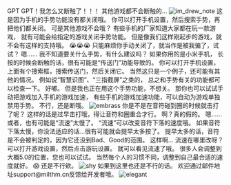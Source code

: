 <ChatBubble role="user" avatar="https://mkzi-nya.github.io/story/files/me.png">
GPT GPT！我怎么又断触了！！！
其他游戏都不会断触的...
</ChatBubble>

<ChatBubble role="user" avatar="https://mkzi-nya.github.io/story/files/me.png">
<img src="https://mkzi-nya.github.io/story/files/raingpt/im_drew_note.png" alt="im_drew_note" class="chat-image" />
</ChatBubble>

<ChatBubble role="bot" avatar="https://mkzi-nya.github.io/story/files/raingpt.png">
这是因为手机的手势功能没有都关闭哦。
你可以打开手机设置，然后搜索手势，再把他们都关闭。
</ChatBubble>

<ChatBubble role="user" avatar="https://mkzi-nya.github.io/story/files/me.png">
可是其他游戏不会哦？
</ChatBubble>

<ChatBubble role="bot" avatar="https://mkzi-nya.github.io/story/files/raingpt.png">
有些手机的厂家知道大家都在玩一款游戏，
就有可能会给指定的游戏关闭手势功能。
</ChatBubble>

<ChatBubble role="bot" avatar="https://mkzi-nya.github.io/story/files/raingpt.png">
但是像我们这样刚起步的游戏，就不会有这样的支持哦。
</ChatBubble>

<ChatBubble role="bot" avatar="https://mkzi-nya.github.io/story/files/raingpt.png">
😭😭😭
</ChatBubble>

<ChatBubble role="bot" avatar="https://mkzi-nya.github.io/story/files/raingpt.png">
只能麻烦你手动关闭了，就当作是被我骗了，试试？
</ChatBubble>

<ChatBubble role="user" avatar="https://mkzi-nya.github.io/story/files/me.png">
嗯......
我不知道要关什么手势，有什么建议吗？
</ChatBubble>

<ChatBubble role="bot" avatar="https://mkzi-nya.github.io/story/files/raingpt.png">
如果你用的是小米手机，
长按的时候会断触的话，很有可能是“传送门”功能导致的。
</ChatBubble>

<ChatBubble role="bot" avatar="https://mkzi-nya.github.io/story/files/raingpt.png">
你可以打开手机设置，上面有个搜索框，搜索传送门，然后关闭它。
</ChatBubble>

<ChatBubble role="bot" avatar="https://mkzi-nya.github.io/story/files/raingpt.png">
当然这只是一个例子，还可能有其他的情况。
例如说“智慧识图”、“三指截屏”之类的，
总之和手势有关的功能都可以检查一下。
</ChatBubble>

<ChatBubble role="user" avatar="https://mkzi-nya.github.io/story/files/me.png">
好嘟。
但是我也正在用这个手势功能，不想关。
</ChatBubble>

<ChatBubble role="bot" avatar="https://mkzi-nya.github.io/story/files/raingpt.png">
那你也可以试试手动把游戏加入手机的游戏加速，
有些手机的游戏加速功能，可以自动为游戏单独禁用手势。
</ChatBubble>

<ChatBubble role="user" avatar="https://mkzi-nya.github.io/story/files/me.png">
不行，还是断哦。
</ChatBubble>

<ChatBubble role="user" avatar="https://mkzi-nya.github.io/story/files/me.png">
<img src="https://mkzi-nya.github.io/story/files/raingpt/embrass.png" alt="embrass" class="chat-image" />
</ChatBubble>

<ChatBubble role="bot" avatar="https://mkzi-nya.github.io/story/files/raingpt.png">
你是不是在音符碰到圈的时候就击打了呢？
</ChatBubble>

<ChatBubble role="bot" avatar="https://mkzi-nya.github.io/story/files/raingpt.png">
这样的话是过早击打哦，得让音符和圈重合才行。
</ChatBubble>

<ChatBubble role="user" avatar="https://mkzi-nya.github.io/story/files/me.png">
啊？真的假的。
</ChatBubble>

<ChatBubble role="bot" avatar="https://mkzi-nya.github.io/story/files/raingpt.png">
嗯......
或者，也有可能是“流速”太慢了。
</ChatBubble>

<ChatBubble role="bot" avatar="https://mkzi-nya.github.io/story/files/raingpt.png">
“流速”可以改变音符下落的速度哦。
如果音符下落太慢，你没法适应的话...很有可能就会提早太多按了。
</ChatBubble>

<ChatBubble role="bot" avatar="https://mkzi-nya.github.io/story/files/raingpt.png">
提早太多的话，音符是不会被判定的，因为它还没到Bad、Good的范围。
</ChatBubble>

<ChatBubble role="user" avatar="https://mkzi-nya.github.io/story/files/me.png">
这样啊...
流速在哪里改呀？
</ChatBubble>

<ChatBubble role="bot" avatar="https://mkzi-nya.github.io/story/files/raingpt.png">
可以打开游戏设置，然后点击游玩设置。
就可以看见流速了哦。
</ChatBubble>

<ChatBubble role="bot" avatar="https://mkzi-nya.github.io/story/files/raingpt.png">
很多人会调整到大概5.0的位置，您也可以试试。
当然每个人的习惯不同，调整到自己最合适的速度就好。
</ChatBubble>

<ChatBubble role="user" avatar="https://mkzi-nya.github.io/story/files/me.png">
😱 还是不行欸。
</ChatBubble>

<ChatBubble role="user" avatar="https://mkzi-nya.github.io/story/files/me.png">
<img src="https://mkzi-nya.github.io/story/files/raingpt/shy.png" alt="shy" class="chat-image" />
</ChatBubble>

<ChatBubble role="bot" avatar="https://mkzi-nya.github.io/story/files/raingpt.png">
如果到这里也还是不行的话。
欢迎通过邮件地址support@milthm.cn反馈给开发者哦。
</ChatBubble>

<ChatBubble role="bot" avatar="https://mkzi-nya.github.io/story/files/raingpt.png">
<img src="https://mkzi-nya.github.io/story/files/raingpt/elegant.png" alt="elegant" class="chat-image" />
</ChatBubble>

